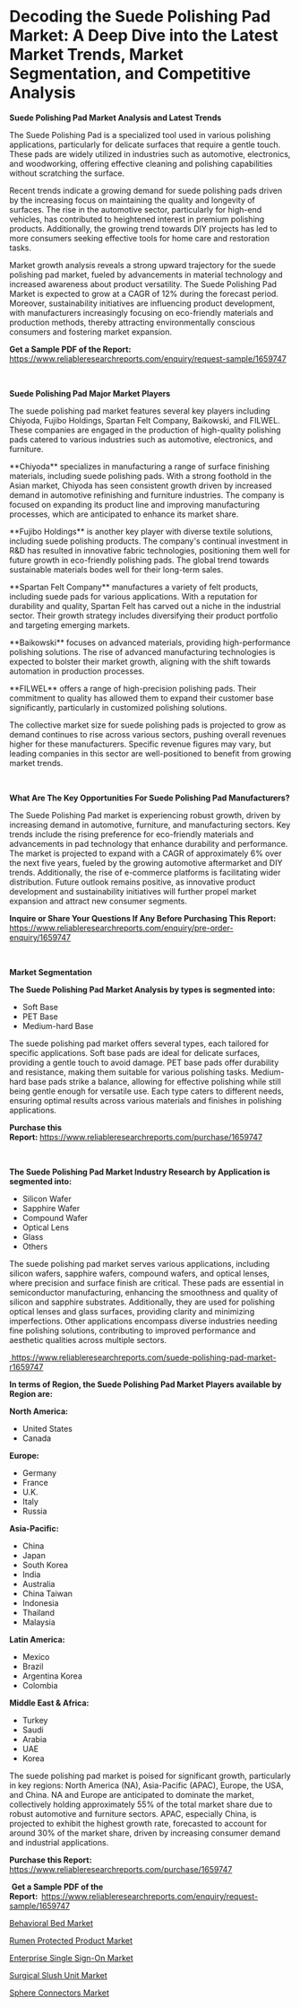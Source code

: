 <p><h1>Decoding the Suede Polishing Pad Market: A Deep Dive into the Latest Market Trends, Market Segmentation, and Competitive Analysis</h1></p><p><strong>Suede Polishing Pad Market Analysis and Latest Trends</strong></p>
<p><p>The Suede Polishing Pad is a specialized tool used in various polishing applications, particularly for delicate surfaces that require a gentle touch. These pads are widely utilized in industries such as automotive, electronics, and woodworking, offering effective cleaning and polishing capabilities without scratching the surface. </p><p>Recent trends indicate a growing demand for suede polishing pads driven by the increasing focus on maintaining the quality and longevity of surfaces. The rise in the automotive sector, particularly for high-end vehicles, has contributed to heightened interest in premium polishing products. Additionally, the growing trend towards DIY projects has led to more consumers seeking effective tools for home care and restoration tasks.</p><p>Market growth analysis reveals a strong upward trajectory for the suede polishing pad market, fueled by advancements in material technology and increased awareness about product versatility. The Suede Polishing Pad Market is expected to grow at a CAGR of 12% during the forecast period. Moreover, sustainability initiatives are influencing product development, with manufacturers increasingly focusing on eco-friendly materials and production methods, thereby attracting environmentally conscious consumers and fostering market expansion.</p></p>
<p><strong>Get a Sample PDF of the Report:&nbsp;</strong> <a href="https://www.reliableresearchreports.com/enquiry/request-sample/1659747?utm_campaign=116&utm_medium=2&utm_source=Github&utm_content=ia&utm_term=23032025&utm_id=suede-polishing-pad">https://www.reliableresearchreports.com/enquiry/request-sample/1659747</a></p>
<p>&nbsp;</p>
<p><strong>Suede Polishing Pad Major Market Players</strong></p>
<p><p>The suede polishing pad market features several key players including Chiyoda, Fujibo Holdings, Spartan Felt Company, Baikowski, and FILWEL. These companies are engaged in the production of high-quality polishing pads catered to various industries such as automotive, electronics, and furniture.</p><p>**Chiyoda** specializes in manufacturing a range of surface finishing materials, including suede polishing pads. With a strong foothold in the Asian market, Chiyoda has seen consistent growth driven by increased demand in automotive refinishing and furniture industries. The company is focused on expanding its product line and improving manufacturing processes, which are anticipated to enhance its market share.</p><p>**Fujibo Holdings** is another key player with diverse textile solutions, including suede polishing products. The company's continual investment in R&D has resulted in innovative fabric technologies, positioning them well for future growth in eco-friendly polishing pads. The global trend towards sustainable materials bodes well for their long-term sales.</p><p>**Spartan Felt Company** manufactures a variety of felt products, including suede pads for various applications. With a reputation for durability and quality, Spartan Felt has carved out a niche in the industrial sector. Their growth strategy includes diversifying their product portfolio and targeting emerging markets.</p><p>**Baikowski** focuses on advanced materials, providing high-performance polishing solutions. The rise of advanced manufacturing technologies is expected to bolster their market growth, aligning with the shift towards automation in production processes.</p><p>**FILWEL** offers a range of high-precision polishing pads. Their commitment to quality has allowed them to expand their customer base significantly, particularly in customized polishing solutions.</p><p>The collective market size for suede polishing pads is projected to grow as demand continues to rise across various sectors, pushing overall revenues higher for these manufacturers. Specific revenue figures may vary, but leading companies in this sector are well-positioned to benefit from growing market trends.</p></p>
<p>&nbsp;</p>
<p><strong>What Are The Key Opportunities For Suede Polishing Pad Manufacturers?</strong></p>
<p><p>The Suede Polishing Pad market is experiencing robust growth, driven by increasing demand in automotive, furniture, and manufacturing sectors. Key trends include the rising preference for eco-friendly materials and advancements in pad technology that enhance durability and performance. The market is projected to expand with a CAGR of approximately 6% over the next five years, fueled by the growing automotive aftermarket and DIY trends. Additionally, the rise of e-commerce platforms is facilitating wider distribution. Future outlook remains positive, as innovative product development and sustainability initiatives will further propel market expansion and attract new consumer segments.</p></p>
<p><strong>Inquire or Share Your Questions If Any Before Purchasing This Report:</strong> <a href="https://www.reliableresearchreports.com/enquiry/pre-order-enquiry/1659747?utm_campaign=116&utm_medium=2&utm_source=Github&utm_content=ia&utm_term=23032025&utm_id=suede-polishing-pad">https://www.reliableresearchreports.com/enquiry/pre-order-enquiry/1659747</a></p>
<p>&nbsp;</p>
<p><strong>Market Segmentation</strong></p>
<p><strong>The Suede Polishing Pad Market Analysis by types is segmented into:</strong></p>
<p><ul><li>Soft Base</li><li>PET Base</li><li>Medium-hard Base</li></ul></p>
<p><p>The suede polishing pad market offers several types, each tailored for specific applications. Soft base pads are ideal for delicate surfaces, providing a gentle touch to avoid damage. PET base pads offer durability and resistance, making them suitable for various polishing tasks. Medium-hard base pads strike a balance, allowing for effective polishing while still being gentle enough for versatile use. Each type caters to different needs, ensuring optimal results across various materials and finishes in polishing applications.</p></p>
<p><strong>Purchase this Report:&nbsp;</strong><a href="https://www.reliableresearchreports.com/purchase/1659747?utm_campaign=116&utm_medium=2&utm_source=Github&utm_content=ia&utm_term=23032025&utm_id=suede-polishing-pad">https://www.reliableresearchreports.com/purchase/1659747</a></p>
<p>&nbsp;</p>
<p><strong>The Suede Polishing Pad Market Industry Research by Application is segmented into:</strong></p>
<p><ul><li>Silicon Wafer</li><li>Sapphire Wafer</li><li>Compound Wafer</li><li>Optical Lens</li><li>Glass</li><li>Others</li></ul></p>
<p><p>The suede polishing pad market serves various applications, including silicon wafers, sapphire wafers, compound wafers, and optical lenses, where precision and surface finish are critical. These pads are essential in semiconductor manufacturing, enhancing the smoothness and quality of silicon and sapphire substrates. Additionally, they are used for polishing optical lenses and glass surfaces, providing clarity and minimizing imperfections. Other applications encompass diverse industries needing fine polishing solutions, contributing to improved performance and aesthetic qualities across multiple sectors.</p></p>
<p><a href="https://www.reliableresearchreports.com/suede-polishing-pad-market-r1659747?utm_campaign=116&utm_medium=2&utm_source=Github&utm_content=ia&utm_term=23032025&utm_id=suede-polishing-pad">&nbsp;https://www.reliableresearchreports.com/suede-polishing-pad-market-r1659747</a></p>
<p><strong>In terms of Region, the Suede Polishing Pad Market Players available by Region are:</strong></p>
<p>
    <p> <strong> North America: </strong>
        <ul>
            <li>United States</li>
            <li>Canada</li>
        </ul>
        </p> 
    <p> <strong> Europe: </strong>
        <ul>
            <li>Germany</li>
            <li>France</li>
            <li>U.K.</li>
            <li>Italy</li>
            <li>Russia</li>
        </ul>
        </p> 
    <p> <strong> Asia-Pacific: </strong>
        <ul>
            <li>China</li>
            <li>Japan</li>
            <li>South Korea</li>
            <li>India</li>
            <li>Australia</li>
            <li>China Taiwan</li>
            <li>Indonesia</li>
            <li>Thailand</li>
            <li>Malaysia</li>
        </ul>
        </p> 
    <p> <strong> Latin America: </strong>
        <ul>
            <li>Mexico</li>
            <li>Brazil</li>
            <li>Argentina Korea</li>
            <li>Colombia</li>
        </ul>
        </p> 
    <p> <strong> Middle East & Africa: </strong>
        <ul>
            <li>Turkey</li>
            <li>Saudi</li>
            <li>Arabia</li>
            <li>UAE</li>
            <li>Korea</li>
        </ul>
    </p>
    </p>
<p><p>The suede polishing pad market is poised for significant growth, particularly in key regions: North America (NA), Asia-Pacific (APAC), Europe, the USA, and China. NA and Europe are anticipated to dominate the market, collectively holding approximately 55% of the total market share due to robust automotive and furniture sectors. APAC, especially China, is projected to exhibit the highest growth rate, forecasted to account for around 30% of the market share, driven by increasing consumer demand and industrial applications.</p></p>
<p><strong>Purchase this Report: </strong><a href="https://www.reliableresearchreports.com/purchase/1659747?utm_campaign=116&utm_medium=2&utm_source=Github&utm_content=ia&utm_term=23032025&utm_id=suede-polishing-pad">https://www.reliableresearchreports.com/purchase/1659747</a></p>
<p>&nbsp;<strong>Get a Sample PDF of the Report:&nbsp;&nbsp;</strong><a href="https://www.reliableresearchreports.com/enquiry/request-sample/1659747?utm_campaign=116&utm_medium=2&utm_source=Github&utm_content=ia&utm_term=23032025&utm_id=suede-polishing-pad">https://www.reliableresearchreports.com/enquiry/request-sample/1659747</a></p>
<p><strong></strong></p>
<p><p><a href="https://github.com/ritooesiaba/Market-Research-Report-List-1/blob/main/behavioral-bed-market.md?utm_campaign=116&utm_medium=2&utm_source=Github&utm_content=ia&utm_term=23032025&utm_id=suede-polishing-pad">Behavioral Bed Market</a></p><p><a href="https://github.com/aarajlyre/Market-Research-Report-List-1/blob/main/rumen-protected-product-market.md?utm_campaign=116&utm_medium=2&utm_source=Github&utm_content=ia&utm_term=23032025&utm_id=suede-polishing-pad">Rumen Protected Product Market</a></p><p><a href="https://github.com/raaschadonle/Market-Research-Report-List-1/blob/main/enterprise-single-sign-on-market.md?utm_campaign=116&utm_medium=2&utm_source=Github&utm_content=ia&utm_term=23032025&utm_id=suede-polishing-pad">Enterprise Single Sign-On Market</a></p><p><a href="https://github.com/palenjeppecd/Market-Research-Report-List-1/blob/main/surgical-slush-unit-market.md?utm_campaign=116&utm_medium=2&utm_source=Github&utm_content=ia&utm_term=23032025&utm_id=suede-polishing-pad">Surgical Slush Unit Market</a></p><p><a href="https://github.com/sawrovpipolo/Market-Research-Report-List-1/blob/main/sphere-connectors-market.md?utm_campaign=116&utm_medium=2&utm_source=Github&utm_content=ia&utm_term=23032025&utm_id=suede-polishing-pad">Sphere Connectors Market</a></p></p>